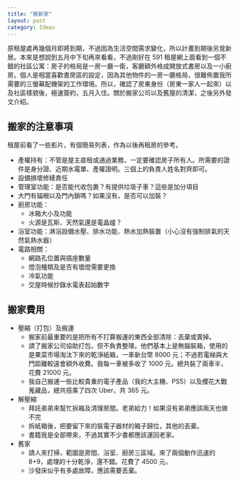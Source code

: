 ```yaml
---
title: "搬新家"
layout: post
category: Ideas
---
```

原租屋處再幾個月即將到期，不過因為生活空間需求變化，所以計畫到期後另覓新居。本來是想說到五月中下旬再來看看，不過剛好在 591 租屋網上面看到一個不錯的社區公寓：房子的格局是一房一廳一衛，客廳額外格成開放式書房以及一小廚房。個人是相當喜歡書房區的設定，因為其他物件的一房一廳格局，很難佈置我所需要的三螢幕配機架的工作環境。所以，確認了房東身份（房東一家人一起來）以及社區樣貌後，極速簽約，五月入住。關於搬家公司以及舊屋的清潔，之後另外發文介紹。

## 搬家的注意事項

租屋前看了一些影片，有個簡易列表，作為以後再租房的參考。

- 產權持有：不管是屋主直租或通過業務，一定要確認房子所有人。所需要的證件是身分證、近期水電單、產權證明。三個上的負責人姓名對齊即可。
- 設備損壞修繕責任
- 管理室功能：是否能代收包裹？有提供垃圾子車？這些是加分項目
- 大門有貓眼以及門內鎖嗎？如果沒有，是否可以加裝？
- 廚房功能：
  - 冰箱大小及功能
  - 火源是瓦斯、天然氣還是電晶爐？
- 浴室功能：淋浴設備水壓、排水功能、熱水加熱裝置（小心沒有強制排氣的天然氣熱水器）
- 電路相關：
  - 網路孔位置與插座數量
  - 燈泡種類及是否有壞燈需要更換
  - 冷氣功能
  - 交屋時候抄錄水電表起始數字

## 搬家費用

- 壓縮（打包）及搬運
  - 搬家前最重要的是把所有不打算搬運的東西全部清除：丟棄或賣掉。
  - 請了搬家公司協助打包，但不負責整理。他們基本上是無腦裝箱，使用的是果菜市場淘汰下來的乾淨紙箱，一車新台幣 8000 元；不過若電梯與大門距離較遠會額外收費。我每一車被多收了 1000 元。總共裝了兩車半，花費 21000 元。
  - 我自己搬運一些比較貴重的電子產品（我的大主機、PS5）以及櫻花大戰蒐藏品，總共搭乘了四次 Uber，共 365 元。
- 解壓縮
  - 拜託弟弟來幫忙拆箱及清理房間。老弟給力！如果沒有弟弟應該兩天也做不完
  - 拆紙箱後，把要留下來的裝電子器材的箱子歸位，其他的丟棄。
  - 書籍我是全部帶來，不過其實不少書都應該運回老家。
- 舊家
  - 請人來打掃，範圍是房間、浴室、廚房三區域。來了兩個動作迅速的 8+9，處理的十分乾淨，還不錯。花費了 4500 元。
  - 沙發床似乎有多處故障，應該需要丟棄。